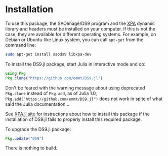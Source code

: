 # Installation

To use this package, the SAOImage/DS9 program and the
[XPA](https://github.com/ericmandel/xpa) dynamic library and headers must be
installed on your computer.  If this is not the case, they are available for
different operating systems.  For example, on Debian or Ubuntu-like Linux
system, you can call `apt-get` from the command line:

```sh
sudo apt-get install saods9 libxpa-dev
```

To install the DS9.jl package, start Julia in interactive mode and do:

```julia
using Pkg
Pkg.clone("https://github.com/emmt/DS9.jl")
```

Don't be feared with the warning message about using deprecated `Pkg.clone`
instead of `Pkg.add`, as of Julia 1.0,
`Pkg.add("https://github.com/emmt/DS9.jl")` does not work in spite of what said
the Julia documentation...

See [XPA.jl site](https://github.com/emmt/XPA.jl) for instructions about how to
install this package if the installation of DS9.jl fails to properly install
this required package.

To upgrade the DS9.jl package:

```julia
Pkg.update("DS9")
```

There is nothing to build.
